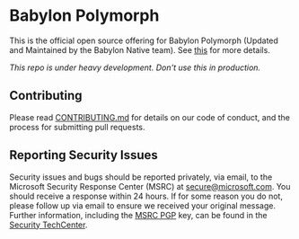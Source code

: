 # Babylon Polymorph

This is the official open source offering for Babylon Polymorph (Updated and Maintained by the Babylon Native team). See [this](https://medium.com/@babylonjs/introducing-polymorph-a55588df6cee) for more details.

*This repo is under heavy development. Don't use this in production.*

## Contributing

Please read [CONTRIBUTING.md](./CONTRIBUTING.md) for details on our code of conduct, and the process for submitting pull requests.

## Reporting Security Issues

Security issues and bugs should be reported privately, via email, to the Microsoft Security
Response Center (MSRC) at [secure@microsoft.com](mailto:secure@microsoft.com). You should
receive a response within 24 hours. If for some reason you do not, please follow up via
email to ensure we received your original message. Further information, including the
[MSRC PGP](https://technet.microsoft.com/en-us/security/dn606155) key, can be found in
the [Security TechCenter](https://technet.microsoft.com/en-us/security/default).
